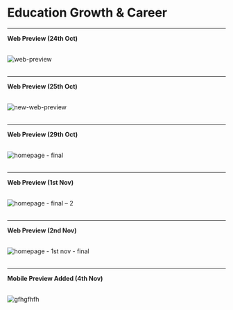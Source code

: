 # Education Growth & Career
<hr>
<b>Web Preview (24th Oct)</b>
<br>
<br>

![web-preview](https://user-images.githubusercontent.com/46156118/67502877-3ffb1600-f6a4-11e9-9774-20ab600f2ec8.png)
<br>
<br>

<hr>
<b>Web Preview (25th Oct)</b>
<br>
<br>

![new-web-preview](https://user-images.githubusercontent.com/46156118/67588464-ccc0d500-f773-11e9-9520-04d9bd5e49fb.png)
<br>
<br>

<hr>
<b>Web Preview (29th Oct)</b>
<br>
<br>

![homepage - final](https://user-images.githubusercontent.com/46156118/67765249-abacfc80-fa71-11e9-9fce-62d0345ee955.png)
<br>
<br>

<hr>
<b>Web Preview (1st Nov)</b>
<br>
<br>

![homepage - final – 2](https://user-images.githubusercontent.com/46156118/68007463-b6e66f00-fca1-11e9-8d40-bc8f0d420739.png)
<br>
<br>

<hr>
<b>Web Preview (2nd Nov)</b>
<br>
<br>

![homepage - 1st nov - final](https://user-images.githubusercontent.com/46156118/68061175-8b0ecc00-fd29-11e9-896a-743fe24b534b.png)
<br>
<br>

<hr>
<b>Mobile Preview Added (4th Nov)</b>
<br>
<br>

![gfhgfhfh](https://user-images.githubusercontent.com/46156118/68093491-043e2880-febc-11e9-90a7-c2a01a79bd47.png)

